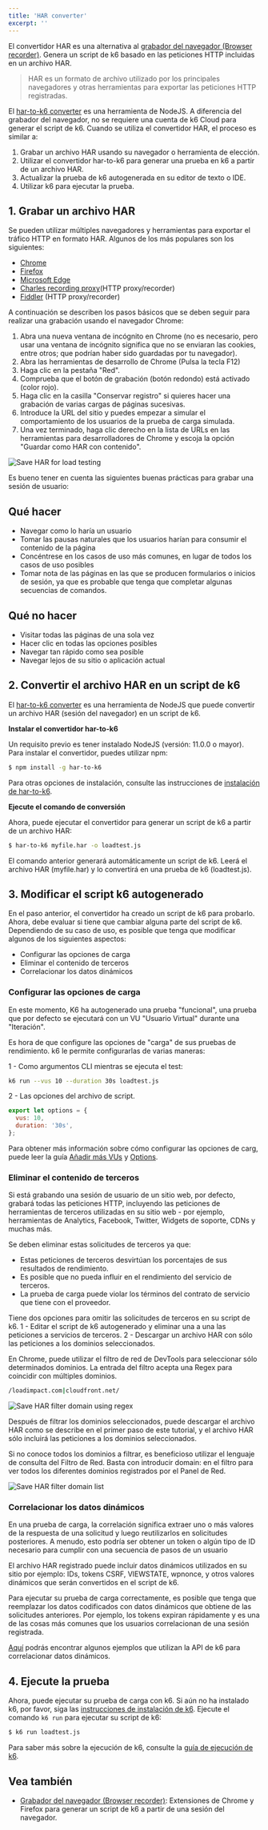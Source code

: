 ```yaml
---
title: 'HAR converter'
excerpt: ''
---
```


El convertidor HAR es una alternativa al [grabador del navegador (Browser recorder)](/test-authoring/recording-a-session/browser-recorder). Genera un script de k6 basado en las peticiones HTTP incluidas en un archivo HAR.

> HAR es un formato de archivo utilizado por los principales navegadores y otras herramientas para exportar las peticiones HTTP registradas.

El [har-to-k6 converter](https://github.com/loadimpact/har-to-k6) es una herramienta de NodeJS. A diferencia del grabador del navegador, no se requiere una cuenta de k6 Cloud para generar el script de k6.
Cuando se utiliza el convertidor HAR, el proceso es similar a:

1. Grabar un archivo HAR usando su navegador o herramienta de elección.
2. Utilizar el convertidor har-to-k6 para generar una prueba en k6 a partir de un archivo HAR.
3. Actualizar la prueba de k6 autogenerada en su editor de texto o IDE.
4. Utilizar k6 para ejecutar la prueba.


## 1. Grabar un archivo HAR

Se pueden utilizar múltiples navegadores y herramientas para exportar el tráfico HTTP en formato HAR. Algunos de los más populares son los siguientes:

- [Chrome](https://www.google.com/chrome/)
- [Firefox](https://www.mozilla.org/en-US/firefox/)
- [Microsoft Edge](https://www.microsoft.com/en-us/windows/microsoft-edge)
- [Charles recording proxy](http://www.charlesproxy.com/)(HTTP proxy/recorder)
- [Fiddler](http://www.telerik.com/fiddler) (HTTP proxy/recorder)

A continuación se describen los pasos básicos que se deben seguir para realizar una grabación usando el navegador Chrome:

1. Abra una nueva ventana de incógnito en Chrome (no es necesario, pero usar una ventana de incógnito significa que no se enviaran las cookies, entre otros; que podrían haber sido guardadas por tu navegador).
2. Abra las herramientas de desarrollo de Chrome (Pulsa la tecla F12)
3. Haga clic en la pestaña "Red".
4. Comprueba que el botón de grabación (botón redondo) está activado (color rojo).
5. Haga clic en la casilla "Conservar registro" si quieres hacer una grabación de varias cargas de páginas sucesivas.
6. Introduce la URL del sitio y puedes empezar a simular el comportamiento de los usuarios de la prueba de carga simulada.
7. Una vez terminado, haga clic derecho en la lista de URLs en las herramientas para desarrolladores de Chrome y escoja la opción "Guardar como HAR con contenido".

![Save HAR for load testing](./images/session_recorder_save_as_har.png)

Es bueno tener en cuenta las siguientes buenas prácticas para grabar una sesión de usuario:

## Qué hacer
- Navegar como lo haría un usuario
- Tomar las pausas naturales que los usuarios harían para consumir el contenido de la página
- Concéntrese en los casos de uso más comunes, en lugar de todos los casos de uso posibles
- Tomar nota de las páginas en las que se producen formularios o inicios de sesión, ya que es probable que tenga que completar algunas secuencias de comandos.

## Qué no hacer
- Visitar todas las páginas de una sola vez
- Hacer clic en todas las opciones posibles
- Navegar tan rápido como sea posible
- Navegar lejos de su sitio o aplicación actual


## 2. Convertir el archivo HAR en un script de k6


El [har-to-k6 converter](https://github.com/loadimpact/har-to-k6) es una herramienta de NodeJS que puede convertir un archivo HAR (sesión del navegador) en un script de k6.

**Instalar el convertidor har-to-k6**

Un requisito previo es tener instalado NodeJS (versión: 11.0.0 o mayor). Para instalar el convertidor, puedes utilizar npm:


```bash
$ npm install -g har-to-k6
```

Para otras opciones de instalación, consulte las instrucciones de [instalación de har-to-k6](https://github.com/loadimpact/har-to-k6#installation).

**Ejecute el comando de conversión**

Ahora, puede ejecutar el convertidor para generar un script de k6 a partir de un archivo HAR:


```bash
$ har-to-k6 myfile.har -o loadtest.js
```

El comando anterior generará automáticamente un script de k6. Leerá el archivo HAR (myfile.har) y lo convertirá en una prueba de k6 (loadtest.js).

## 3. Modificar el script k6 autogenerado

En el paso anterior, el convertidor ha creado un script de k6 para probarlo. Ahora, debe evaluar si tiene que cambiar alguna parte del script de k6. Dependiendo de su caso de uso, es posible que tenga que modificar algunos de los siguientes aspectos:

- Configurar las opciones de carga
- Eliminar el contenido de terceros
- Correlacionar los datos dinámicos


### Configurar las opciones de carga


En este momento, K6 ha autogenerado una prueba "funcional", una prueba que por defecto se ejecutará con un VU "Usuario Virtual" durante una "Iteración".

Es hora de que configure las opciones de "carga" de sus pruebas de rendimiento. k6 le permite configurarlas de varias maneras:

1 - Como argumentos CLI mientras se ejecuta el test:


```bash
k6 run --vus 10 --duration 30s loadtest.js
```

2 - Las opciones del archivo de script.


```javascript
export let options = {
  vus: 10,
  duration: '30s',
};
```

Para obtener más información sobre cómo configurar las opciones de carg, puede leer la guía [Añadir más VUs](/getting-started/running-k6#adding-more-vus) y [Options](/using-k6/options).

### Eliminar el contenido de terceros

Si está grabando una sesión de usuario de un sitio web, por defecto, grabará todas las peticiones HTTP, incluyendo las peticiones de herramientas de terceros utilizadas en su sitio web - por ejemplo, herramientas de Analytics, Facebook, Twitter, Widgets de soporte, CDNs y muchas más.

Se deben eliminar estas solicitudes de terceros ya que:
- Estas peticiones de terceros desvirtúan los porcentajes de sus resultados de rendimiento.
- Es posible que no pueda influir en el rendimiento del servicio de terceros.
- La prueba de carga puede violar los términos del contrato de servicio que tiene con el proveedor.

Tiene dos opciones para omitir las solicitudes de terceros en su script de k6.
1 - Editar el script de k6 autogenerado y eliminar una a una las peticiones a servicios de terceros.
2 - Descargar un archivo HAR con sólo las peticiones a los dominios seleccionados.

En Chrome, puede utilizar el filtro de red de DevTools para seleccionar sólo determinados dominios. La entrada del filtro acepta una Regex para coincidir con múltiples dominios.

```bash
/loadimpact.com|cloudfront.net/
```

![Save HAR filter domain using regex](./images/session_recorder_filter_domain.png)

Después de filtrar los dominios seleccionados, puede descargar el archivo HAR como se describe en el primer paso de este tutorial, y el archivo HAR sólo incluirá las peticiones a los dominios seleccionados.

Si no conoce todos los dominios a filtrar, es beneficioso utilizar el lenguaje de consulta del Filtro de Red. Basta con introducir domain: en el filtro para ver todos los diferentes dominios registrados por el Panel de Red.

![Save HAR filter domain list](./images/session_recorder_filter_domain_list.png)

### Correlacionar los datos dinámicos


En una prueba de carga, la correlación significa extraer uno o más valores de la respuesta de una solicitud y luego reutilizarlos en solicitudes posteriores. A menudo, esto podría ser obtener un token o algún tipo de ID necesario para cumplir con una secuencia de pasos de un usuario

El archivo HAR registrado puede incluir datos dinámicos utilizados en su sitio por ejemplo:  IDs, tokens CSRF, VIEWSTATE, wpnonce, y otros valores dinámicos que serán convertidos en el script de k6.

Para ejecutar su prueba de carga correctamente, es posible que tenga que reemplazar los datos codificados con datos dinámicos que obtiene de las solicitudes anteriores. Por ejemplo, los tokens expiran rápidamente y es una de las cosas más comunes que los usuarios correlacionan de una sesión registrada.

[Aquí](/examples/correlation-and-dynamic-data) podrás encontrar algunos ejemplos que utilizan la API de k6 para correlacionar datos dinámicos.

## 4. Ejecute la prueba

Ahora, puede ejecutar su prueba de carga con k6. Si aún no ha instalado k6, por favor, siga las [instrucciones de instalación de k6](/getting-started/installation).
Ejecute el comando `k6 run` para ejecutar su script de k6:


```bash
$ k6 run loadtest.js
```

Para saber más sobre la ejecución de k6, consulte la [guía de ejecución de k6](/getting-started/running-k6).

## Vea también

- [Grabador del navegador (Browser recorder)](/test-authoring/recording-a-session/browser-recorder): Extensiones de Chrome y Firefox para generar un script de k6 a partir de una sesión del navegador.
